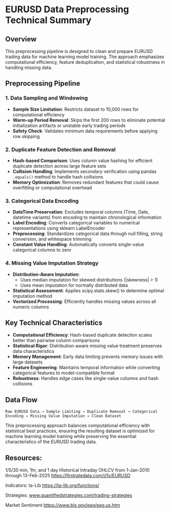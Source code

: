 # EURUSD Data Preprocessing Technical Summary

## Overview

This preprocessing pipeline is designed to clean and prepare EURUSD trading data for machine learning model training. The approach emphasizes computational efficiency, feature deduplication, and statistical robustness in handling missing data.

## Preprocessing Pipeline

### 1. Data Sampling and Windowing
- **Sample Size Limitation**: Restricts dataset to 10,000 rows for computational efficiency
- **Warm-up Period Removal**: Skips the first 200 rows to eliminate potential initialization artifacts or unstable early trading periods
- **Safety Check**: Validates minimum data requirements before applying row skipping

### 2. Duplicate Feature Detection and Removal
- **Hash-based Comparison**: Uses column value hashing for efficient duplicate detection across large feature sets
- **Collision Handling**: Implements secondary verification using pandas `.equals()` method to handle hash collisions
- **Memory Optimization**: Removes redundant features that could cause overfitting or computational overhead

### 3. Categorical Data Encoding
- **DateTime Preservation**: Excludes temporal columns (Time, Date, datetime variants) from encoding to maintain chronological information
- **Label Encoding**: Converts categorical variables to numerical representations using sklearn LabelEncoder
- **Preprocessing**: Standardizes categorical data through null filling, string conversion, and whitespace trimming
- **Constant Value Handling**: Automatically converts single-value categorical columns to zero

### 4. Missing Value Imputation Strategy
- **Distribution-Aware Imputation**: 
  - Uses median imputation for skewed distributions (|skewness| > 1)
  - Uses mean imputation for normally distributed data
- **Statistical Assessment**: Applies scipy.stats.skew() to determine optimal imputation method
- **Vectorized Processing**: Efficiently handles missing values across all numeric columns

## Key Technical Characteristics

- **Computational Efficiency**: Hash-based duplicate detection scales better than pairwise column comparisons
- **Statistical Rigor**: Distribution-aware missing value treatment preserves data characteristics
- **Memory Management**: Early data limiting prevents memory issues with large datasets
- **Feature Engineering**: Maintains temporal information while converting categorical features to model-compatible format
- **Robustness**: Handles edge cases like single-value columns and hash collisions

## Data Flow

```
Raw EURUSD Data → Sample Limiting → Duplicate Removal → Categorical Encoding → Missing Value Imputation → Clean Dataset
```

This preprocessing approach balances computational efficiency with statistical best practices, ensuring the resulting dataset is optimized for machine learning model training while preserving the essential characteristics of the EURUSD trading data.

## Resources:
1/5/30 min, 1hr, and 1 day Historical Intraday OHLCV from 1-Jan-2010 through 13-Feb-2025
https://firstratedata.com/i/fx/EURUSD

Indicators: ta-Lib
https://ta-lib.org/functions/

Strategies:
www.quantifiedstrategies.com/trading-strategies

Market Sentiment
https://www.bls.gov/eag/eag.us.htm
